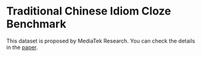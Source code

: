 # Traditional Chinese Idiom Cloze Benchmark

This dataset is proposed by MediaTek Research. You can check the details in the [paper](https://arxiv.org/abs/2303.04715).
